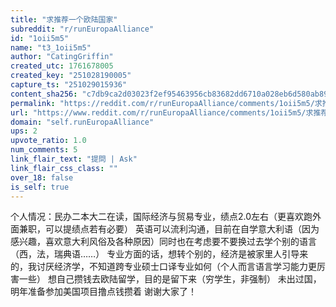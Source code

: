 ```yaml
---
title: "求推荐一个欧陆国家"
subreddit: "r/runEuropaAlliance"
id: "1oii5m5"
name: "t3_1oii5m5"
author: "CatingGriffin"
created_utc: 1761678005
created_key: "251028190005"
capture_ts: "251029015936"
content_sha256: "c7db9ca2d03023f2ef95463956cb83682dd6710a028eb6d580ab89cf5adba18a"
permalink: "https://reddit.com/r/runEuropaAlliance/comments/1oii5m5/求推荐一个欧陆国家/"
url: "https://www.reddit.com/r/runEuropaAlliance/comments/1oii5m5/求推荐一个欧陆国家/"
domain: "self.runEuropaAlliance"
ups: 2
upvote_ratio: 1.0
num_comments: 5
link_flair_text: "提問 | Ask"
link_flair_css_class: ""
over_18: false
is_self: true
---
```


个人情况：民办二本大二在读，国际经济与贸易专业，绩点2.0左右（更喜欢跑外面兼职，可以提绩点若有必要）
英语可以流利沟通，目前在自学意大利语（因为感兴趣，喜欢意大利风俗及各种原因）同时也在考虑要不要换过去学个别的语言（西，法，瑞典语……）
专业方面的话，想转个别的，经济是被家里人引导来的，我讨厌经济学，不知道跨专业硕士口译专业如何（个人而言语言学习能力更厉害一些）
想自己攒钱去欧陆留学，目的是留下来（穷学生，非强制）
未出过国，明年准备参加美国项目撸点钱攒着 谢谢大家了！
